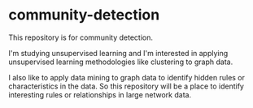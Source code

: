 # community-detection
This repository is for community detection. 

I'm studying unsupervised learning and I'm interested in applying unsupervised learning methodologies like clustering to graph data. 

I also like to apply data mining to graph data to identify hidden rules or characteristics in the data. So this repository will be a place to identify interesting rules or relationships in large network data.
